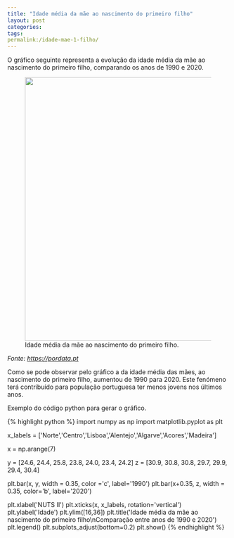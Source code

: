 ```yaml
---
title: "Idade média da mãe ao nascimento do primeiro filho"
layout: post
categories: 
tags: 
permalink:/idade-mae-1-filho/
---
```


O gráfico seguinte representa a evolução da idade média da mãe ao nascimento do primeiro filho, comparando os anos de 1990 e 2020.

<figure>
<img  src="/1P/assets/Figure_1.png"  width="600"/>
<figcaption>Idade média da mãe ao nascimento do primeiro filho.</figcaption>
</figure>

*Fonte: <https://pordata.pt>*

Como se pode observar pelo gráfico a da idade média das mães, ao nascimento do primeiro filho, aumentou de 1990 para 2020. Este fenómeno terá contribuído para população portuguesa ter menos jovens nos últimos anos.

Exemplo do código python para gerar o gráfico.

{% highlight python %}
import numpy as np
import matplotlib.pyplot as plt

x_labels = ['Norte','Centro','Lisboa','Alentejo','Algarve','Acores','Madeira']

x = np.arange(7)

y = [24.6, 24.4, 25.8, 23.8, 24.0, 23.4, 24.2]
z = [30.9, 30.8, 30.8, 29.7, 29.9, 29.4, 30.4]

plt.bar(x, y, width = 0.35, color ='c', label='1990')
plt.bar(x+0.35, z, width = 0.35, color='b', label='2020')

plt.xlabel('NUTS II')
plt.xticks(x, x_labels, rotation='vertical')
plt.ylabel('Idade')
plt.ylim([16,36])
plt.title('Idade média da mãe ao nascimento do primeiro filho\nComparação entre anos de 1990 e 2020')
plt.legend()
plt.subplots_adjust(bottom=0.2)
plt.show()
{% endhighlight %}
